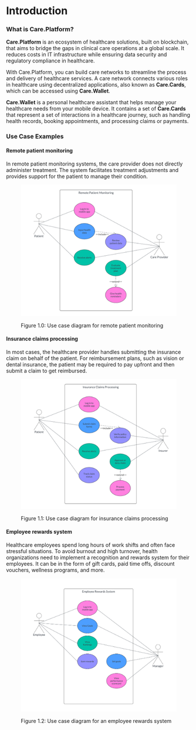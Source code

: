 # Introduction

### What is Care.Platform?

**Care.Platform** is an ecosystem of healthcare solutions, built on blockchain, that aims to bridge the gaps in clinical care operations at a global scale. It reduces costs in IT infrastructure while ensuring data security and regulatory compliance in healthcare.

With Care.Platform, you can build care networks to streamline the process and delivery of healthcare services. A care network connects various roles in healthcare using decentralized applications, also known as **Care.Cards**, which can be accessed using **Care.Wallet**.

**Care.Wallet** is a personal healthcare assistant that helps manage your healthcare needs from your mobile device. It contains a set of **Care.Cards** that represent a set of interactions in a healthcare journey, such as handling health records, booking appointments, and processing claims or payments.

### Use Case Examples

#### Remote patient monitoring

In remote patient monitoring systems, the care provider does not directly administer treatment. The system facilitates treatment adjustments and provides support for the patient to manage their condition.

<figure><img src="../.gitbook/assets/remote-patient-monitoring-diagram.png" alt="remote-patient-monitoring-use-case"><figcaption><p>Figure 1.0: Use case diagram for remote patient monitoring</p></figcaption></figure>

#### Insurance claims processing

In most cases, the healthcare provider handles submitting the insurance claim on behalf of the patient. For reimbursement plans, such as vision or dental insurance, the patient may be required to pay upfront and then submit a claim to get reimbursed.

<figure><img src="../.gitbook/assets/insurance-claims-processing.png" alt="insurance-claims-processing-use-case"><figcaption><p>Figure 1.1: Use case diagram for insurance claims processing</p></figcaption></figure>

#### Employee rewards system

Healthcare employees spend long hours of work shifts and often face stressful situations. To avoid burnout and high turnover, health organizations need to implement a recognition and rewards system for their employees. It can be in the form of gift cards, paid time offs, discount vouchers, wellness programs, and more.

<figure><img src="../.gitbook/assets/employee-rewards-system.png" alt="employee-rewards-system-use-case"><figcaption><p>Figure 1.2: Use case diagram for an employee rewards system</p></figcaption></figure>

###

